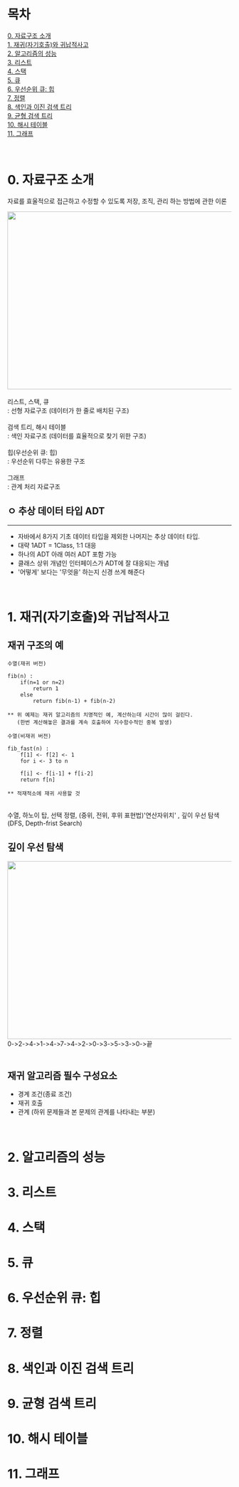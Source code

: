 # 목차
[0. 자료구조 소개](#0-자료구조-소개)<br>
[1. 재귀(자기호출)와 귀납적사고](#1-재귀(자기호출)와-귀납적사고)<br>
[2. 알고리즘의 성능](#2-알고리즘의-성능)<br>
[3. 리스트](#3-리스트)<br>
[4. 스택](#4-스택)<br>
[5. 큐](#5-큐)<br>
[6. 우선순위 큐: 힙](#6-우선순위-큐:-힙)<br>
[7. 정렬](#7-정렬)<br>
[8. 색인과 이진 검색 트리](#8-색인과-이진-검색-트리)<br>
[9. 균형 검색 트리](#9-균형-검색-트리)<br>
[10. 해시 테이블](#10-해시-테이블)<br>
[11. 그래프](#11-그래프)<br>
<br><br>


# 0. 자료구조 소개
자료를 효울적으로 접근하고 수정할 수 있도록 저장, 조직, 관리 하는 방법에 관한 이론<br>

<img src= "https://user-images.githubusercontent.com/117712307/200768279-e4edbcb5-856c-49e8-86ea-b6a499e1b7f7.jpeg" width="700" height="400"/>
<br><br>
리스트, 스택, 큐
<br> : 선형 자료구조 (데이터가 한 줄로 배치된 구조)<br>
<br>      
검색 트리, 해시 테이블 
<br>: 색인 자료구조 (데이터를 효율적으로 찾기 위한 구조)<br>       
<br>
힙(우선순위 큐: 힙) 
<br>: 우선순위 다루는 유용한 구조<br>        
<br>
그래프
<br>
: 관계 처리 자료구조                  

<br>

##  ㅇ 추상 데이터 타입 ADT
***

* 자바에서 8가지 기초 데이터 타입을 제외한 나머지는 추상 데이터 타입.<br>
* 대략 1ADT = 1Class, 1:1 대응
* 하나의 ADT 아래 여러 ADT 포함 가능
* 클래스 상위 개념인 인터페이스가 ADT에 잘 대응되는 개념
* '어떻게' 보다는 '무엇을' 하는지 신경 쓰게 해준다

<br>

# 1. 재귀(자기호출)와 귀납적사고
## 재귀 구조의 예
```
수열(재귀 버전)

fib(n) :
    if(n=1 or n=2)
        return 1
    else
        return fib(n-1) + fib(n-2)

** 위 예제는 재귀 알고리즘의 치명적인 예, 계산하는데 시간이 많이 걸린다.
   (한번 계산해놓은 결과를 계속 호출하여 지수함수적인 중복 발생)

수열(비재귀 버전)

fib_fast(n) :
    f[1] <- f[2] <- 1
    for i <- 3 to n

    f[i] <- f[i-1] + f[i-2]
    return f[n]

** 적재적소에 재귀 사용할 것
```
<br>
수열, 하노이 탑, 선택 정렬, (중위, 전위, 후위 표현법)'연산자위치' , 깊이 우선 탐색(DFS, Depth-frist Search)

<br>

## 깊이 우선 탐색
<img src= "https://user-images.githubusercontent.com/117712307/200831197-7b891bab-2bab-4535-a519-33e8aedadc38.jpeg" width="800" height="400"/><br>
0->2->4->1->4->7->4->2->0->3->5->3->0->끝<br>
<br>

## 재귀 알고리즘 필수 구성요소
* 경계 조건(종료 조건)
* 재귀 호출
* 관계 (하위 문제들과 본 문제의 관계를 나타내는 부분)



<br>

# 2. 알고리즘의 성능

# 3. 리스트

# 4. 스택

# 5. 큐

# 6. 우선순위 큐: 힙

# 7. 정렬

# 8. 색인과 이진 검색 트리

# 9. 균형 검색 트리

# 10. 해시 테이블

# 11. 그래프